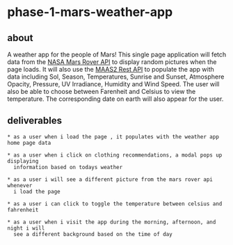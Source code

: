 # phase-1-mars-weather-app

## about

A weather app for the people of Mars! This single page application will fetch data from the [NASA Mars Rover API](https://api.nasa.gov/) 
to display random pictures when the page loads. It will also use the [MAAS2 Rest API](https://maas2.apollorion.com/)
to populate the app with data including Sol, Season, Temperatures, Sunrise and Sunset, Atmosphere Opacity, Pressure, UV Irradiance, Humidity and Wind Speed.
The user will also be able to choose between Farenheit and Celsius to view the temperature.
The corresponding date on earth will also appear for the user.

## deliverables

    * as a user when i load the page , it populates with the weather app home page data

    * as a user when i click on clothing recommendations, a modal pops up displaying 
      information based on todays weather

    * as a user i will see a different picture from the mars rover api whenever 
      i load the page

    * as a user i can click to toggle the temperature between celsius and fahrenheit

    * as a user when i visit the app during the morning, afternoon, and night i will 
      see a different background based on the time of day

